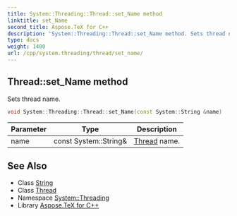 ```yaml
---
title: System::Threading::Thread::set_Name method
linktitle: set_Name
second_title: Aspose.TeX for C++
description: 'System::Threading::Thread::set_Name method. Sets thread name in C++.'
type: docs
weight: 1400
url: /cpp/system.threading/thread/set_name/
---
```

## Thread::set_Name method


Sets thread name.

```cpp
void System::Threading::Thread::set_Name(const System::String &name)
```


| Parameter | Type | Description |
| --- | --- | --- |
| name | const System::String\& | [Thread](../) name. |

## See Also

* Class [String](../../../system/string/)
* Class [Thread](../)
* Namespace [System::Threading](../../)
* Library [Aspose.TeX for C++](../../../)
